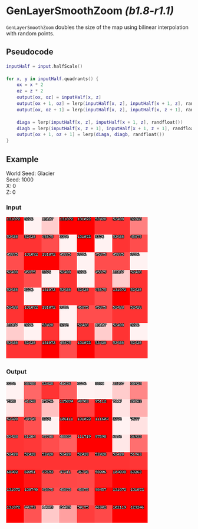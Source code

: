 # GenLayerSmoothZoom *(b1.8-r1.1)*

`GenLayerSmoothZoom` doubles the size of the map using bilinear interpolation with random points.

## Pseudocode
```lua
inputHalf = input.halfScale()

for x, y in inputHalf.quadrants() {
    ox = x * 2
    oz = z * 2
    output[ox, oz] = inputHalf[x, z]
    output[ox + 1, oz] = lerp(inputHalf[x, z], inputHalf[x + 1, z], randfloat())
    output[ox, oz + 1] = lerp(inputHalf[x, z], inputHalf[x, z + 1], randfloat())

    diaga = lerp(inputHalf[x, z], inputHalf[x + 1, z], randfloat())
    diagb = lerp(inputHalf[x, z + 1], inputHalf[x + 1, z + 1], randfloat())
    output[ox + 1, oz + 1] = lerp(diaga, diagb, randfloat())
}
```

## Example
World Seed: Glacier<br>
Seed: 1000<br>
X: 0<br>
Z: 0<br>

### Input
![](/assets/biome/temperature.png)

### Output
![](/assets/biome/temperature-smoothzoom.png)
